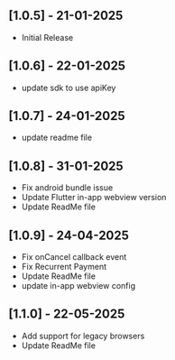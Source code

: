 ## [1.0.5] - 21-01-2025
* Initial Release

## [1.0.6] - 22-01-2025
* update sdk to use apiKey

## [1.0.7] - 24-01-2025
* update readme file

## [1.0.8] - 31-01-2025
* Fix android bundle issue
* Update Flutter in-app webview version
* Update ReadMe file

## [1.0.9] - 24-04-2025
* Fix onCancel callback event
* Fix Recurrent Payment
* Update ReadMe file
* update in-app webview config

## [1.1.0] - 22-05-2025
* Add support for legacy browsers
* Update ReadMe file
